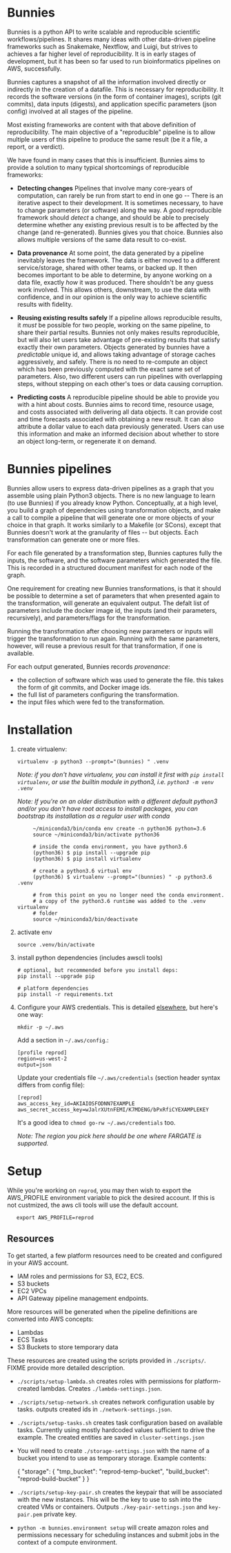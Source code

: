 # Bunnies

Bunnies is a python API to write scalable and reproducible scientific
workflows/pipelines. It shares many ideas with other data-driven
pipeline frameworks such as Snakemake, Nextflow, and Luigi, but
strives to achieves a far higher level of reproducibility. It is in early
stages of development, but it has been so far used to run bioinformatics
pipelines on AWS, successfully.

Bunnies captures a snapshot of all the information involved directly
or indirectly in the creation of a datafile. This is necessary for
reproducibility.  It records the software versions (in the form of
container images), scripts (git commits), data inputs (digests), and
application specific parameters (json config) involved at all stages
of the pipeline.

Most existing frameworks are content with that above definition of
reproducibility. The main objective of a "reproducible" pipeline is
to allow multiple users of this pipeline to produce the same result
(be it a file, a report, or a verdict).

We have found in many cases that this is insufficient. Bunnies aims to
provide a solution to many typical shortcomings of reproducible frameworks:

  - **Detecting changes** Pipelines that involve many core-years of computation, can rarely
    be run from start to end in one go -- There is an iterative aspect
    to their development. It is sometimes necessary, to have to change
    parameters (or software) along the way.  A _good_ reproducible
    framework should _detect_ a change, and should be able to
    precisely determine whether any existing previous result is to be
    affected by the change (and re-generated). Bunnies gives you that
    choice. Bunnies also allows multiple versions of the same data result
	to co-exist.

  - **Data provenance** At some point, the data generated by a pipeline inevitably leaves
    the framework.  The data is either moved to a different service/storage,
    shared with other teams, or backed up. It then becomes important
    to be able to determine, by anyone working on a data file, exactly _how_ it
    was produced. There shouldn't be any guess work involved. This allows others, downstream, to use the data with
    confidence, and in our opinion is the only way to achieve
    scientific results with fidelity.

  - **Reusing existing results safely** If a pipeline allows reproducible results, it _must_ be possible
    for two people, working on the same pipeline, to share their partial results.
	Bunnies not only makes results reproducible, but will also let users take advantage
	of pre-existing results that satisfy exactly their own parameters. Objects generated
	by bunnies have a _predictable_ unique id, and allows taking advantage of storage
	caches aggressively, and safely. There is no need to re-compute an object which has
	been previously computed with the exact same set of parameters. Also, two different
	users can run pipelines with overlapping steps, without stepping on each other's toes
	or data causing corruption.

  - **Predicting costs** A reproducible pipeline should be able to provide you with a hint about costs. Bunnies aims
    to record time, resource usage, and costs associated with delivering all data objects. It can
	provide cost and time forecasts associated with obtaining a new result. It can also attribute
	a dollar value to each data previously generated. Users can use this information and make an
	informed decision about whether to store an object long-term, or regenerate it on demand.


Bunnies pipelines
=================

Bunnies allow users to express data-driven pipelines as a graph that you assemble using plain Python3 objects. There is no new language to learn (to use Bunnies) if you already know Python. Conceptually, at a high level, you build a graph of dependencies using transformation objects, and make a call to compile a pipeline that will generate one or more objects of your choice in that graph. It works similarly to a Makefile (or SCons), except that Bunnies doesn't work at the granularity of files -- but objects. Each transformation can generate one or more files.

For each file generated by a transformation step, Bunnies captures fully the inputs, the software, and the software parameters which generated the file. This is recorded in a structured document manifest for each node of the graph.

One requirement for creating new Bunnies transformations, is that it should be possible to determine a set of parameters that when presented again to the transformation, will generate an equivalent output. The defalt list of parameters include the docker image id, the inputs (and their parameters, recursively), and parameters/flags for the transformation.

Running the transformation after choosing new parameters or inputs will trigger the transformation to run again. Running
with the same parameters, however, will reuse a previous result for that transformation, if one is available.

For each output generated, Bunnies records _provenance_:

  - the collection of software which was used to generate the file. this takes the form of git commits, and Docker image ids.
  - the full list of parameters configuring the transformation.
  - the input files which were fed to the transformation.


Installation
============

1. create virtualenv:

       virtualenv -p python3 --prompt="(bunnies) " .venv

   _Note: if you don't have virtualenv, you can install it first with
        `pip install virtualenv`, or use the builtin module in python3,
	i.e. `python3 -m venv .venv`_

   _Note: If you're on an older distribution with a different default python3
        and/or you don't have root access to install packages,
        you can bootstrap its installation as a regular user with conda_

            ~/miniconda3/bin/conda env create -n python36 python=3.6
            source ~/miniconda3/bin/activate python36

            # inside the conda environment, you have python3.6
            (python36) $ pip install --upgrade pip
            (python36) $ pip install virtualenv

            # create a python3.6 virtual env
            (python36) $ virtualenv --prompt="(bunnies) " -p python3.6 .venv

            # from this point on you no longer need the conda environment.
            # a copy of the python3.6 runtime was added to the .venv virtualenv
            # folder
            source ~/miniconda3/bin/deactivate

1. activate env

       source .venv/bin/activate

1. install python dependencies (includes awscli tools)

       # optional, but recommended before you install deps:
       pip install --upgrade pip

       # platform dependencies
       pip install -r requirements.txt


1. Configure your AWS credentials. This is detailed [elsewhere](https://docs.aws.amazon.com/cli/latest/userguide/cli-config-files.html), but here's one way:

       mkdir -p ~/.aws

   Add a section in `~/.aws/config`.:
   
       [profile reprod]
       region=us-west-2
       output=json

   Update your credentials file `~/.aws/credentials` (section header syntax differs from config file):

       [reprod]
       aws_access_key_id=AKIAIOSFODNN7EXAMPLE
       aws_secret_access_key=wJalrXUtnFEMI/K7MDENG/bPxRfiCYEXAMPLEKEY

   It's a good idea to `chmod go-rw ~/.aws/credentials` too.

   _Note: The region you pick here should be one where FARGATE is supported._

Setup
========

While you're working on `reprod`, you may then wish to export the
AWS_PROFILE environment variable to pick the desired account. If this
is not custmized, the aws cli tools will use the default account.

       export AWS_PROFILE=reprod

Resources
----------

To get started, a few platform resources need to be created and configured in your AWS account.

   - IAM roles and permissions for S3, EC2, ECS.
   - S3 buckets
   - EC2 VPCs
   - API Gateway pipeline management endpoints.

More resources will be generated when the pipeline definitions are converted into AWS concepts:

   - Lambdas
   - ECS Tasks
   - S3 Buckets to store temporary data

These resources are created using the scripts provided in
`./scripts/`. FIXME provide more detailed description.

   - `./scripts/setup-lambda.sh`  creates roles with permissions for platform-created lambdas. Creates `./lambda-settings.json`.

   - `./scripts/setup-network.sh` creates network configuration usable by tasks. outputs created ids in `./network-settings.json`.

   - `./scripts/setup-tasks.sh` creates task configuration based on available tasks. Currently using mostly hardcoded values
      sufficient to drive the example. The created entities are saved in `cluster-settings.json`

   - You will need to create `./storage-settings.json` with the name of a bucket you intend to use as temporary storage. Example contents:

        {
          "storage": {
            "tmp_bucket": "reprod-temp-bucket",
            "build_bucket": "reprod-build-bucket"
	      }
        }

   - `./scripts/setup-key-pair.sh` creates the keypair that will be associated with the new instances. This will be the key to use
     to ssh into the created VMs or containers. Outputs `./key-pair-settings.json` and `key-pair.pem` private key.

   - `python -m bunnies.environment setup` will create amazon roles and permissions necessary for scheduling instances and submit
      jobs in the context of a compute environment.
